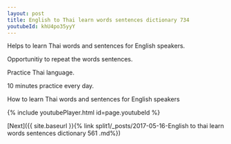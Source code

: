 ```yaml
---
layout: post
title: English to Thai learn words sentences dictionary 734 
youtubeId: khU4po35yyY
---
```

 
 
Helps to learn Thai words and sentences for English speakers.

Opportunitiy to repeat the words sentences. 

Practice Thai language. 
 
10 minutes practice every day. 
 
How to learn Thai words and sentences for English speakers 
 
{% include youtubePlayer.html id=page.youtubeId %}
 
 
[Next]({{ site.baseurl }}{% link  split1/_posts/2017-05-16-English to thai learn words sentences dictionary 561 .md%})
 
